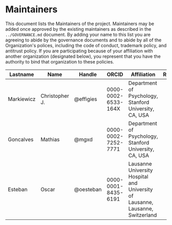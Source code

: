 # Maintainers

This document lists the Maintainers of the project.
Maintainers may be added once approved by the existing maintainers as described in the `../GOVERNANCE.md` document.
By adding your name to this list you are agreeing to abide by the governance documents and to abide by all of the Organization's polices, including the code of conduct, trademark policy, and antitrust policy.
If you are participating because of your affiliation with another organization (designated below), you represent that you have the authority to bind that organization to these policies.

<!-- EXAMPLE: The current contents of the table are given for an example, please update. -->

| **Lastname** | **Name** | **Handle** | **ORCID** | **Affiliation** | **Role** |
| --- | --- | --- | --- | --- | --- |
| Markiewicz | Christopher J. | @effigies | 0000-0002-6533-164X | Department of Psychology, Stanford University, CA, USA | |
| Goncalves | Mathias | @mgxd | 0000-0002-7252-7771 | Department of Psychology, Stanford University, CA, USA | |
| Esteban | Oscar | @oesteban | 0000-0001-8435-6191 | Lausanne University Hospital and University of Lausanne, Lausanne, Switzerland | |
